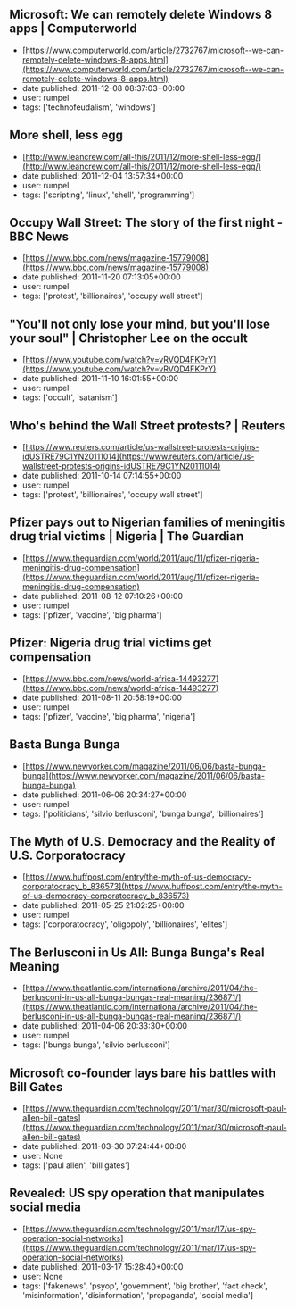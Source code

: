 ## Microsoft: We can remotely delete Windows 8 apps | Computerworld
 - [https://www.computerworld.com/article/2732767/microsoft--we-can-remotely-delete-windows-8-apps.html](https://www.computerworld.com/article/2732767/microsoft--we-can-remotely-delete-windows-8-apps.html)
 - date published: 2011-12-08 08:37:03+00:00
 - user: rumpel
 - tags: ['technofeudalism', 'windows']

## More shell, less egg
 - [http://www.leancrew.com/all-this/2011/12/more-shell-less-egg/](http://www.leancrew.com/all-this/2011/12/more-shell-less-egg/)
 - date published: 2011-12-04 13:57:34+00:00
 - user: rumpel
 - tags: ['scripting', 'linux', 'shell', 'programming']

## Occupy Wall Street: The story of the first night - BBC News
 - [https://www.bbc.com/news/magazine-15779008](https://www.bbc.com/news/magazine-15779008)
 - date published: 2011-11-20 07:13:05+00:00
 - user: rumpel
 - tags: ['protest', 'billionaires', 'occupy wall street']

## "You'll not only lose your mind, but you'll lose your soul" | Christopher Lee on the occult
 - [https://www.youtube.com/watch?v=vRVQD4FKPrY](https://www.youtube.com/watch?v=vRVQD4FKPrY)
 - date published: 2011-11-10 16:01:55+00:00
 - user: rumpel
 - tags: ['occult', 'satanism']

## Who's behind the Wall Street protests? | Reuters
 - [https://www.reuters.com/article/us-wallstreet-protests-origins-idUSTRE79C1YN20111014](https://www.reuters.com/article/us-wallstreet-protests-origins-idUSTRE79C1YN20111014)
 - date published: 2011-10-14 07:14:55+00:00
 - user: rumpel
 - tags: ['protest', 'billionaires', 'occupy wall street']

## Pfizer pays out to Nigerian families of meningitis drug trial victims | Nigeria | The Guardian
 - [https://www.theguardian.com/world/2011/aug/11/pfizer-nigeria-meningitis-drug-compensation](https://www.theguardian.com/world/2011/aug/11/pfizer-nigeria-meningitis-drug-compensation)
 - date published: 2011-08-12 07:10:26+00:00
 - user: rumpel
 - tags: ['pfizer', 'vaccine', 'big pharma']

## Pfizer: Nigeria drug trial victims get compensation
 - [https://www.bbc.com/news/world-africa-14493277](https://www.bbc.com/news/world-africa-14493277)
 - date published: 2011-08-11 20:58:19+00:00
 - user: rumpel
 - tags: ['pfizer', 'vaccine', 'big pharma', 'nigeria']

## Basta Bunga Bunga
 - [https://www.newyorker.com/magazine/2011/06/06/basta-bunga-bunga](https://www.newyorker.com/magazine/2011/06/06/basta-bunga-bunga)
 - date published: 2011-06-06 20:34:27+00:00
 - user: rumpel
 - tags: ['politicians', 'silvio berlusconi', 'bunga bunga', 'billionaires']

## The Myth of U.S. Democracy and the Reality of U.S. Corporatocracy
 - [https://www.huffpost.com/entry/the-myth-of-us-democracy-corporatocracy_b_836573](https://www.huffpost.com/entry/the-myth-of-us-democracy-corporatocracy_b_836573)
 - date published: 2011-05-25 21:02:25+00:00
 - user: rumpel
 - tags: ['corporatocracy', 'oligopoly', 'billionaires', 'elites']

## The Berlusconi in Us All: Bunga Bunga's Real Meaning
 - [https://www.theatlantic.com/international/archive/2011/04/the-berlusconi-in-us-all-bunga-bungas-real-meaning/236871/](https://www.theatlantic.com/international/archive/2011/04/the-berlusconi-in-us-all-bunga-bungas-real-meaning/236871/)
 - date published: 2011-04-06 20:33:30+00:00
 - user: rumpel
 - tags: ['bunga bunga', 'silvio berlusconi']

## Microsoft co-founder lays bare his battles with Bill Gates
 - [https://www.theguardian.com/technology/2011/mar/30/microsoft-paul-allen-bill-gates](https://www.theguardian.com/technology/2011/mar/30/microsoft-paul-allen-bill-gates)
 - date published: 2011-03-30 07:24:44+00:00
 - user: None
 - tags: ['paul allen', 'bill gates']

## Revealed: US spy operation that manipulates social media
 - [https://www.theguardian.com/technology/2011/mar/17/us-spy-operation-social-networks](https://www.theguardian.com/technology/2011/mar/17/us-spy-operation-social-networks)
 - date published: 2011-03-17 15:28:40+00:00
 - user: None
 - tags: ['fakenews', 'psyop', 'government', 'big brother', 'fact check', 'misinformation', 'disinformation', 'propaganda', 'social media']

